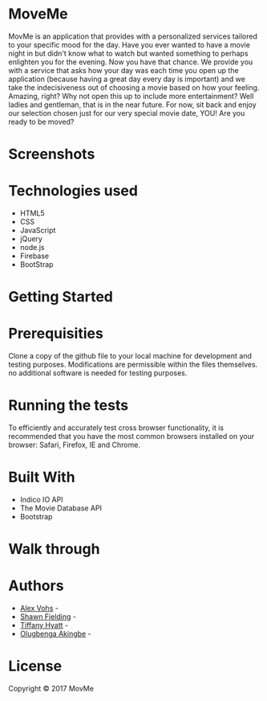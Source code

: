# MoveMe
MovMe is an application that provides with a personalized services tailored to your specific mood for the day. Have you ever wanted to have a movie night in but didn't know what to watch but wanted something to perhaps enlighten you for the evening. 
Now you have that chance. 
We provide you with a service that asks how your day was each time you open up the application (because having a great day every day is important) and we take the indecisiveness out of choosing a movie based on how your feeling. 
Amazing, right? Why not open this up to include more entertainment? Well ladies and gentleman, that is in the near future. For now, sit back and enjoy our selection chosen just for our very special movie date, YOU! 
Are you ready to be moved?
# Screenshots
# Technologies used
* HTML5
* CSS 
* JavaScript
* jQuery
* node.js
* Firebase
* BootStrap
# Getting Started 
# Prerequisities
Clone a copy of the github file to your local machine for development and testing purposes. Modifications are permissible within the files themselves. no additional software is needed for testing purposes. 
# Running the tests 
To efficiently and accurately test cross browser functionality, it is recommended that you have the most common browsers installed on your browser: Safari, Firefox, IE and Chrome.
# Built With
* Indico IO API
* The Movie Database API
* Bootstrap
# Walk through
# Authors
* [Alex Vohs](https://github.com/avohs24) - 
* [Shawn Fielding](https://github.com/shawnfielding) -  
* [Tiffany Hyatt](https://github.com/trenette12) - 
* [Olugbenga Akingbe](https://github.com/akingbe1) - 
# License 
Copyright &copy; 2017 MovMe 
